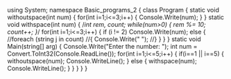 using System;
namespace Basic_programs_2
{
    class Program
    {
        static void withoutspace(int num)
        {
            for(int i=1;i<=3;i++)
            {
                Console.Write(num);
            }
        }
        static void withspace(int num)
        {
            /*int rem, count;
            while(num>0)
            {
                rem %= 10;
                count++;
            }*/
            for(int i=1;i<=3;i++)
            {
                if (i != 2)
                    Console.Write(num);
                else
                {
                    //foreach (string j in count)
                    //{
                        Console.Write(" ");
                    //}
                }
            }
        }
        static void Main(string[] arg)
        {
            Console.Write("Enter the number: ");
            int num = Convert.ToInt32(Console.ReadLine());
            for(int i=1;i<=5;i++)
            {
                if(i==1 || i==5)
                {
                    withoutspace(num);
                    Console.WriteLine();
                }
                else
                {
                    withspace(num);
                    Console.WriteLine();
                }
            }
        }
    }
}
